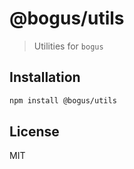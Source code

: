 # @bogus/utils

> Utilities for `bogus`

## Installation

```sh
npm install @bogus/utils
```

## License

MIT
